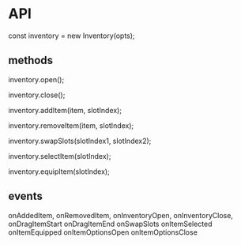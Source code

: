# API
const inventory = new Inventory(opts);

## methods
inventory.open();

inventory.close();

inventory.addItem(item, slotIndex);

inventory.removeItem(item, slotIndex);

inventory.swapSlots(slotIndex1, slotIndex2);

inventory.selectItem(slotIndex);

inventory.equipItem(slotIndex);

## events
onAddedItem,
onRemovedItem,
onInventoryOpen,
onInventoryClose,
onDragItemStart
onDragItemEnd
onSwapSlots
onItemSelected
onItemEquipped
onItemOptionsOpen
onItemOptionsClose

